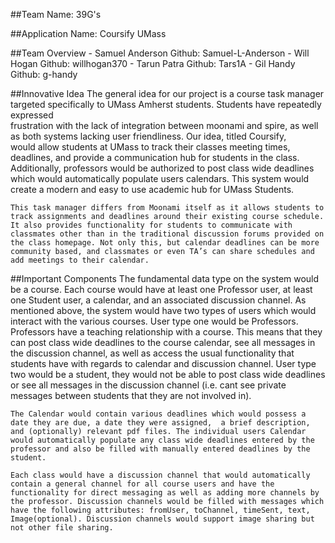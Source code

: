 ##Team Name: 39G's

##Application Name: Coursify UMass

##Team Overview
    - Samuel Anderson   Github: Samuel-L-Anderson
    - Will Hogan        Github: willhogan370
    - Tarun Patra       Github: Tars1A
    - Gil Handy         Github: g-handy

##Innovative Idea
    The general idea for our project is a course task manager targeted specifically to UMass Amherst students. Students have repeatedly expressed</br> frustration with the lack of integration between moonami and spire, as well as both systems lacking user friendliness. Our idea, titled Coursify,</br> would allow students at UMass to track their classes meeting times, deadlines, and provide a communication hub for students in the class. </br>Additionally, professors would be authorized to post class wide deadlines which would automatically populate users calendars. This system would create a modern and easy to use academic hub for UMass Students.</br>
    
    This task manager differs from Moonami itself as it allows students to track assignments and deadlines around their existing course schedule. It also provides functionality for students to communicate with classmates other than in the traditional discussion forums provided on the class homepage. Not only this, but calendar deadlines can be more community based, and classmates or even TA’s can share schedules and add meetings to their calendar. 

##Important Components
    The fundamental data type on the system would be a course. Each course would have at least one Professor user, at least one Student user, a calendar, and an associated discussion channel. As mentioned above,  the system would have two types of users which would interact with the various courses. User type one would be Professors. Professors have a teaching relationship with a course. This means that they can post class wide deadlines to the course calendar, see all messages in the discussion channel, as well as access the usual functionality that students have with regards to calendar and discussion channel. User type two would be a student, they would not be able to post class wide deadlines or see all messages in the discussion channel (i.e. cant see private messages between students that they are not involved in).

    The Calendar would contain various deadlines which would possess a date they are due, a date they were assigned,  a brief description, and (optionally) relevant pdf files. The individual users Calendar would automatically populate any class wide deadlines entered by the professor and also be filled with manually entered deadlines by the student. 

    Each class would have a discussion channel that would automatically contain a general channel for all course users and have the functionality for direct messaging as well as adding more channels by the professor. Discussion channels would be filled with messages which have the following attributes: fromUser, toChannel, timeSent, text, Image(optional). Discussion channels would support image sharing but not other file sharing. 